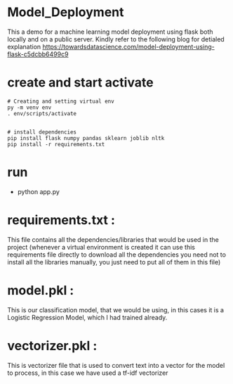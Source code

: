 # Model_Deployment

This a demo for a machine learning model deployment using flask both locally and on a public server.
Kindly refer to the following blog for detialed explanation
https://towardsdatascience.com/model-deployment-using-flask-c5dcbb6499c9


# create and start activate
```console
# Creating and setting virtual env
py -m venv env
. env/scripts/activate


# install dependencies
pip install flask numpy pandas sklearn joblib nltk
pip install -r requirements.txt

```
# run 
- python app.py

# requirements.txt : 
This file contains all the dependencies/libraries that would be used in the project (whenever a virtual environment is created it can use this requirements file directly to download all the dependencies you need not to install all the libraries manually, you just need to put all of them in this file)

# model.pkl :
This is our classification model, that we would be using, in this cases it is a Logistic Regression Model, which I had trained already.

# vectorizer.pkl :
This is vectorizer file that is used to convert text into a vector for the model to process, in this case we have used a tf-idf vectorizer